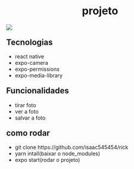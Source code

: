
<h1 style="text-align: center">projeto</h1>
<img src="20221022_191304.gif">
 


<h2 style="margin-top: 20px">Tecnologias</h2>
<ul>
  <li>react native</li>
  <li>expo-camera</li>
  <li>expo-permissions</li>
  <li>expo-media-library</li>
</ul>

<h2 style="margin-top: 20px">Funcionalidades</h2>
<ul>
  <li>tirar foto</li>
  <li>ver a foto</li>
  <li>salvar a foto</li>
  
</ul>

<h2 style="margin-top: 20px">como rodar</h2>
<ul>
   <li>git clone https://github.com/isaac545454/rick</li>
   <li>yarn intall(baixar o node_modules)</li> 
   <li>expo start(rodar o projeto)</li> 
</ul>
